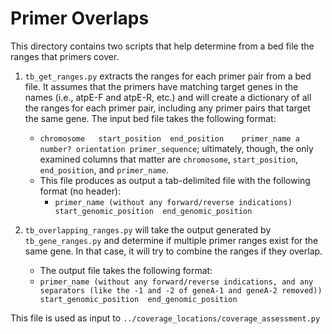 # Primer Overlaps

This directory contains two scripts that help determine from a bed file the ranges that primers cover.

1. `tb_get_ranges.py` extracts the ranges for each primer pair from a bed file. It assumes that the primers have matching target genes in the names (i.e., atpE-F and atpE-R, etc.) and will create a dictionary of all the ranges for each primer pair, including any primer pairs that target the same gene.
   The input bed file takes the following format:

    - `chromosome	start_position	end_position	primer_name	a number? orientation primer_sequence`; ultimately, though, the only examined columns that matter are `chromosome`, `start_position`, `end_position`, and `primer_name`. 
    - This file produces as output a tab-delimited file with the following format (no header):
        - `primer_name (without any forward/reverse indications)	start_genomic_position	end_genomic_position`

2. `tb_overlapping_ranges.py` will take the output generated by `tb_gene_ranges.py` and determine if multiple primer ranges exist for the same gene. In that case, it will try to combine the ranges if they overlap.
    - The output file takes the following format:
    - `primer_name (without any forward/reverse indications, and any separators (like the -1 and -2 of geneA-1 and geneA-2 removed))	start_genomic_position	end_genomic_position`
  
  This file is used as input to `../coverage_locations/coverage_assessment.py`